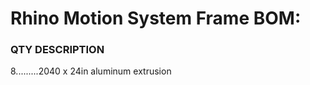 # Rhino Motion System Frame BOM:
### QTY   DESCRIPTION ###
8.........2040 x 24in aluminum extrusion

